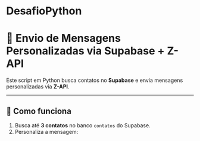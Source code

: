 # DesafioPython

# 📲 Envio de Mensagens Personalizadas via Supabase + Z-API

Este script em Python busca contatos no **Supabase** e envia mensagens personalizadas via **Z-API**.

---

## 🚀 Como funciona
1. Busca até **3 contatos** no banco `contatos` do Supabase.
2. Personaliza a mensagem:
